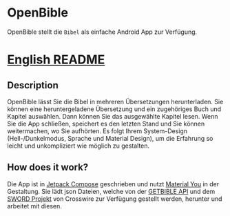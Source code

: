 # OpenBible
OpenBible stellt die `Bibel` als einfache Android App zur Verfügung.

# [English README](./README.md)

## Description
OpenBible lässt Sie die Bibel in mehreren Übersetzungen herunterladen.
Sie können eine heruntergeladene Übersetzung und ein zugehöriges Buch und Kapitel auswählen.
Dann können Sie das ausgewählte Kapitel lesen.
Wenn Sie die App schließen, speichert es den letzten Stand und Sie können weitermachen, wo Sie aufhörten.
Es folgt Ihrem System-Design (Hell-/Dunkelmodus, Sprache und Material Design), um die Erfahrung so leicht und unkompliziert wie möglich zu gestalten.

## How does it work?
Die App ist in [Jetpack Compose](https://developer.android.com/compose) geschrieben und nutzt [Material You](https://m3.material.io) in der Gestaltung.
Sie lädt json Dateien, welche von der [GETBIBLE API](https://getbible.net/docs) und dem [SWORD Projekt](https://www.crosswire.org/sword) von Crosswire zur Verfügung gestellt werden, herunter und arbeitet mit diesen.
